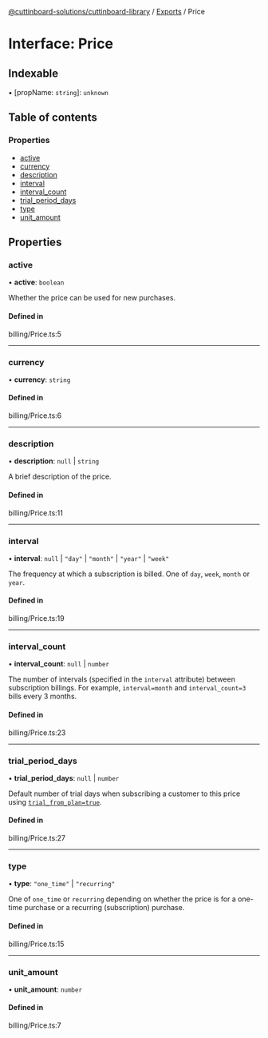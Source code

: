 [@cuttinboard-solutions/cuttinboard-library](../README.md) / [Exports](../modules.md) / Price

# Interface: Price

## Indexable

▪ [propName: `string`]: `unknown`

## Table of contents

### Properties

- [active](Price.md#active)
- [currency](Price.md#currency)
- [description](Price.md#description)
- [interval](Price.md#interval)
- [interval\_count](Price.md#interval_count)
- [trial\_period\_days](Price.md#trial_period_days)
- [type](Price.md#type)
- [unit\_amount](Price.md#unit_amount)

## Properties

### active

• **active**: `boolean`

Whether the price can be used for new purchases.

#### Defined in

billing/Price.ts:5

___

### currency

• **currency**: `string`

#### Defined in

billing/Price.ts:6

___

### description

• **description**: ``null`` \| `string`

A brief description of the price.

#### Defined in

billing/Price.ts:11

___

### interval

• **interval**: ``null`` \| ``"day"`` \| ``"month"`` \| ``"year"`` \| ``"week"``

The frequency at which a subscription is billed. One of `day`, `week`, `month` or `year`.

#### Defined in

billing/Price.ts:19

___

### interval\_count

• **interval\_count**: ``null`` \| `number`

The number of intervals (specified in the `interval` attribute) between subscription billings. For example, `interval=month` and `interval_count=3` bills every 3 months.

#### Defined in

billing/Price.ts:23

___

### trial\_period\_days

• **trial\_period\_days**: ``null`` \| `number`

Default number of trial days when subscribing a customer to this price using [`trial_from_plan=true`](https://stripe.com/docs/api#create_subscription-trial_from_plan).

#### Defined in

billing/Price.ts:27

___

### type

• **type**: ``"one_time"`` \| ``"recurring"``

One of `one_time` or `recurring` depending on whether the price is for a one-time purchase or a recurring (subscription) purchase.

#### Defined in

billing/Price.ts:15

___

### unit\_amount

• **unit\_amount**: `number`

#### Defined in

billing/Price.ts:7
